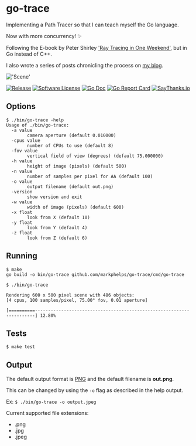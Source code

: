 # go-trace

Implementing a Path Tracer so that I can teach myself the Go language.

Now with more concurrency! :sparkles:

Following the E-book by Peter Shirley ['Ray Tracing in One Weekend'](http://www.amazon.com/Ray-Tracing-Weekend-Peter-Shirley-ebook/dp/B01B5AODD8), but in Go instead of C++.

I also wrote a series of posts chronicling the process on [my blog](http://www.markphelps.me/2016/03/15/writing-a-ray-tracer-in-go.html).

!['Scene'](https://s3.amazonaws.com/markphelps.me/2016/out.png)

[![Release](https://img.shields.io/github/release/markphelps/go-trace.svg?style=flat-square)](https://github.com/markphelps/go-trace/releases/latest)
[![Software License](https://img.shields.io/badge/license-MIT-brightgreen.svg?style=flat-square)](LICENSE)
[![Go Doc](https://img.shields.io/badge/godoc-reference-blue.svg?style=flat-square)](http://godoc.org/github.com/markphelps/go-trace)
[![Go Report Card](https://goreportcard.com/badge/github.com/markphelps/example?style=flat-square)](https://goreportcard.com/report/github.com/markphelps/go-trace)
[![SayThanks.io](https://img.shields.io/badge/SayThanks.io-%E2%98%BC-1EAEDB.svg?style=flat-square)](https://saythanks.io/to/markphelps)

## Options

```
$ ./bin/go-trace -help
Usage of ./bin/go-trace:
  -a value
        camera aperture (default 0.010000)
  -cpus value
        number of CPUs to use (default 8)
  -fov value
        vertical field of view (degrees) (default 75.000000)
  -h value
        height of image (pixels) (default 500)
  -n value
        number of samples per pixel for AA (default 100)
  -o value
        output filename (default out.png)
  -version
        show version and exit
  -w value
        width of image (pixels) (default 600)
  -x float
        look from X (default 10)
  -y float
        look from Y (default 4)
  -z float
        look from Z (default 6)
```

## Running

```
$ make
go build -o bin/go-trace github.com/markphelps/go-trace/cmd/go-trace
```

```
$ ./bin/go-trace

Rendering 600 x 500 pixel scene with 486 objects:
[4 cpus, 100 samples/pixel, 75.00° fov, 0.01 aperture]

[==========----------------------------------------------------------------------] 12.80%
```

## Tests

```
$ make test
```

## Output

The default output format is [PNG](https://en.wikipedia.org/wiki/Portable_Network_Graphics) and the default filename is **out.png**.

This can be changed by using the `-o` flag as described in the help output.

Ex: `$ ./bin/go-trace -o output.jpeg`

Current supported file extensions:

* .png
* .jpg
* .jpeg
